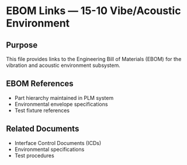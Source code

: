 # EBOM Links — 15-10 Vibe/Acoustic Environment

## Purpose
This file provides links to the Engineering Bill of Materials (EBOM) for the vibration and acoustic environment subsystem.

## EBOM References
- Part hierarchy maintained in PLM system
- Environmental envelope specifications
- Test fixture references

## Related Documents
- Interface Control Documents (ICDs)
- Environmental specifications
- Test procedures
